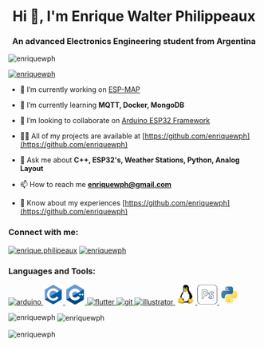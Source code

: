 <h1 align="center">Hi 👋, I'm Enrique Walter Philippeaux</h1>
<h3 align="center">An advanced Electronics Engineering student from Argentina</h3>

<p align="left"> <img src="https://komarev.com/ghpvc/?username=enriquewph&label=Profile%20views&color=0e75b6&style=flat" alt="enriquewph" /> </p>

<p align="left"> <a href="https://github.com/ryo-ma/github-profile-trophy"><img src="https://github-profile-trophy.vercel.app/?username=enriquewph" alt="enriquewph" /></a> </p>

- 🔭 I’m currently working on [ESP-MAP](https://github.com/enriquewph/esp-map)

- 🌱 I’m currently learning **MQTT, Docker, MongoDB**

- 👯 I’m looking to collaborate on [Arduino ESP32 Framework](https://github.com/espressif/arduino-esp32)

- 👨‍💻 All of my projects are available at [https://github.com/enriquewph](https://github.com/enriquewph)

- 💬 Ask me about **C++, ESP32's, Weather Stations, Python, Analog Layout**

- 📫 How to reach me **enriquewph@gmail.com**

- 📄 Know about my experiences [https://github.com/enriquewph](https://github.com/enriquewph)

<h3 align="left">Connect with me:</h3>
<p align="left">
<a href="https://fb.com/enrique.philipeaux" target="blank"><img align="center" src="https://raw.githubusercontent.com/rahuldkjain/github-profile-readme-generator/master/src/images/icons/Social/facebook.svg" alt="enrique.philipeaux" height="30" width="40" /></a>
<a href="https://instagram.com/enriquewph" target="blank"><img align="center" src="https://raw.githubusercontent.com/rahuldkjain/github-profile-readme-generator/master/src/images/icons/Social/instagram.svg" alt="enriquewph" height="30" width="40" /></a>
</p>

<h3 align="left">Languages and Tools:</h3>
<p align="left"> <a href="https://www.arduino.cc/" target="_blank" rel="noreferrer"> <img src="https://cdn.worldvectorlogo.com/logos/arduino-1.svg" alt="arduino" width="40" height="40"/> </a> <a href="https://www.cprogramming.com/" target="_blank" rel="noreferrer"> <img src="https://raw.githubusercontent.com/devicons/devicon/master/icons/c/c-original.svg" alt="c" width="40" height="40"/> </a> <a href="https://www.w3schools.com/cpp/" target="_blank" rel="noreferrer"> <img src="https://raw.githubusercontent.com/devicons/devicon/master/icons/cplusplus/cplusplus-original.svg" alt="cplusplus" width="40" height="40"/> </a> <a href="https://flutter.dev" target="_blank" rel="noreferrer"> <img src="https://www.vectorlogo.zone/logos/flutterio/flutterio-icon.svg" alt="flutter" width="40" height="40"/> </a> <a href="https://git-scm.com/" target="_blank" rel="noreferrer"> <img src="https://www.vectorlogo.zone/logos/git-scm/git-scm-icon.svg" alt="git" width="40" height="40"/> </a> <a href="https://www.adobe.com/in/products/illustrator.html" target="_blank" rel="noreferrer"> <img src="https://www.vectorlogo.zone/logos/adobe_illustrator/adobe_illustrator-icon.svg" alt="illustrator" width="40" height="40"/> </a> <a href="https://www.linux.org/" target="_blank" rel="noreferrer"> <img src="https://raw.githubusercontent.com/devicons/devicon/master/icons/linux/linux-original.svg" alt="linux" width="40" height="40"/> </a> <a href="https://www.photoshop.com/en" target="_blank" rel="noreferrer"> <img src="https://raw.githubusercontent.com/devicons/devicon/master/icons/photoshop/photoshop-line.svg" alt="photoshop" width="40" height="40"/> </a> <a href="https://www.python.org" target="_blank" rel="noreferrer"> <img src="https://raw.githubusercontent.com/devicons/devicon/master/icons/python/python-original.svg" alt="python" width="40" height="40"/> </a> </p>

<p><img align="left" src="https://github-readme-stats.vercel.app/api/top-langs?username=enriquewph&show_icons=true&locale=en&layout=compact" alt="enriquewph" /></p>

<p>&nbsp;<img align="center" src="https://github-readme-stats.vercel.app/api?username=enriquewph&show_icons=true&locale=en" alt="enriquewph" /></p>

<p><img align="center" src="https://github-readme-streak-stats.herokuapp.com/?user=enriquewph&" alt="enriquewph" /></p>
